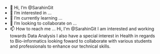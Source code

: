 - 👋 Hi, I’m @SarahinGit
- 👀 I’m interested in ...
- 🌱 I’m currently learning ...
- 💞️ I’m looking to collaborate on ...
- 📫 How to reach me ...
Hi, I'm @SarahinGit
I am interested and working towards Data Analysis
I also have a special interest in Health in regards to Bio-informatics
looking foward to collaborate with various students and  professionals to enhance our technical skills.
<!---
SarahinGit/SarahinGit is a ✨ special ✨ repository because its `README.md` (this file) appears on your GitHub profile.
You can click the Preview link to take a look at your changes.
--->
